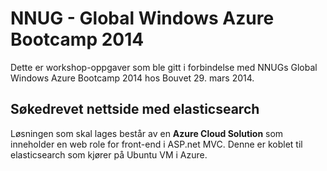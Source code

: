 NNUG - Global Windows Azure Bootcamp 2014
=========================================

Dette er workshop-oppgaver som ble gitt i forbindelse med NNUGs Global Windows Azure Bootcamp 2014 hos Bouvet 29. mars 2014.


## Søkedrevet nettside med elasticsearch

Løsningen som skal lages består av en **Azure Cloud Solution** som inneholder en web role for front-end i ASP.net MVC. Denne er koblet til elasticsearch som kjører på Ubuntu VM i Azure. 





